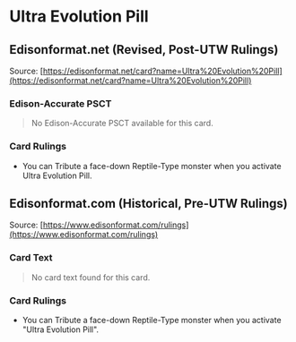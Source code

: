 # Ultra Evolution Pill

## Edisonformat.net (Revised, Post-UTW Rulings)

Source: [https://edisonformat.net/card?name=Ultra%20Evolution%20Pill](https://edisonformat.net/card?name=Ultra%20Evolution%20Pill)

### Edison-Accurate PSCT

> No Edison-Accurate PSCT available for this card.

### Card Rulings

*   You can Tribute a face-down Reptile-Type monster when you activate Ultra Evolution Pill.


## Edisonformat.com (Historical, Pre-UTW Rulings)

Source: [https://www.edisonformat.com/rulings](https://www.edisonformat.com/rulings)

### Card Text

> No card text found for this card.

### Card Rulings

*   You can Tribute a face-down Reptile-Type monster when you activate "Ultra Evolution Pill".


